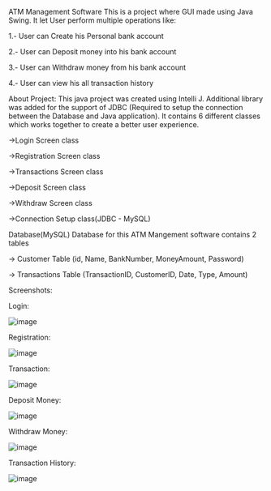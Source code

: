 ATM Management Software 
This is a project where GUI made using Java Swing. It let User perform multiple operations like: 

1.- User can Create his Personal bank account 

2.- User can Deposit money into his bank account 

3.- User can Withdraw money from his bank account 

4.- User can view his all transaction history 

About Project: 
This java project was created using Intelli J. Additional library was added for the support of JDBC (Required to setup the connection between the Database and Java application). It contains 6 different classes which works together to create a better user experience. 

->Login Screen class 

->Registration Screen class

->Transactions Screen class

->Deposit Screen class 

->Withdraw Screen class 

->Connection Setup class(JDBC - MySQL)


Database(MySQL)
Database for this ATM Mangement software contains 2 tables

-> Customer Table (id, Name, BankNumber, MoneyAmount, Password)

-> Transactions Table (TransactionID, CustomerID, Date, Type, Amount)


Screenshots:

Login: 

![image](https://github.com/ShinSoon/AtmManagementSoftware/assets/109588305/44e1be94-e002-4615-a585-8ba1ebd5a553)


Registration:

![image](https://github.com/ShinSoon/AtmManagementSoftware/assets/109588305/8ef8c1aa-2f31-4d7c-98bc-d995a70ad43d)


Transaction: 

![image](https://github.com/ShinSoon/AtmManagementSoftware/assets/109588305/fe552e4d-fdb8-41e5-a22d-da77393c0c8d)


Deposit Money: 

![image](https://github.com/ShinSoon/AtmManagementSoftware/assets/109588305/6d1539fc-b4e4-4971-91f7-6e83fdf4905f)


Withdraw Money: 

![image](https://github.com/ShinSoon/AtmManagementSoftware/assets/109588305/c1b40b41-2a97-4928-908b-d45ce2f7673c)

Transaction History: 

![image](https://github.com/ShinSoon/AtmManagementSoftware/assets/109588305/8fa6725d-7913-4dda-8cd0-756470f851f7)



